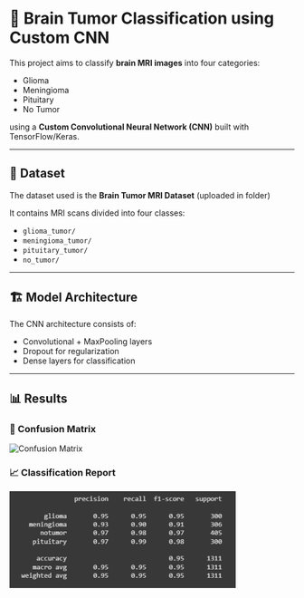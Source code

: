 # 🧠 Brain Tumor Classification using Custom CNN

This project aims to classify **brain MRI images** into four categories:
- Glioma
- Meningioma
- Pituitary
- No Tumor

using a **Custom Convolutional Neural Network (CNN)** built with TensorFlow/Keras.

---

## 📂 Dataset
The dataset used is the **Brain Tumor MRI Dataset** (uploaded in folder)

It contains MRI scans divided into four classes:
- `glioma_tumor/`
- `meningioma_tumor/`
- `pituitary_tumor/`
- `no_tumor/`

---

## 🏗️ Model Architecture
The CNN architecture consists of:
- Convolutional + MaxPooling layers
- Dropout for regularization
- Dense layers for classification

---

## 📊 Results

### 🧩 Confusion Matrix
<img src="Results/ConfusionMatrix.png" alt="Confusion Matrix" width="400"/>

### 📈 Classification Report
<img src="Results/Classification Report.png" alt="Classification Report" width="400"/>
